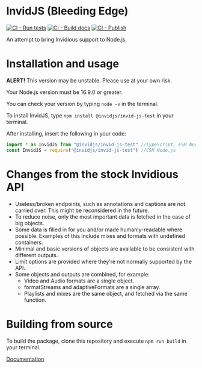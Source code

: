 # InvidJS (Bleeding Edge)

[![CI - Run tests](https://github.com/InvidJS/InvidJS/actions/workflows/tests.yml/badge.svg)](https://github.com/InvidJS/InvidJS/actions/workflows/tests.yml)
[![CI - Build docs](https://github.com/InvidJS/InvidJS/actions/workflows/bleeding-docs.yml/badge.svg)](https://github.com/InvidJS/InvidJS/actions/workflows/bleeding-docs.yml)
[![CI - Publish](https://github.com/InvidJS/InvidJS/actions/workflows/bleeding-publish.yml/badge.svg)](https://github.com/InvidJS/InvidJS/actions/workflows/bleeding-publish.yml)

An attempt to bring Invidious support to Node.js.

# Installation and usage

**ALERT!** This version may be unstable. Please use at your own risk.

Your Node.js version must be 16.9.0 or greater.

You can check your version by typing `node -v` in the terminal.

To install InvidJS, type `npm install @invidjs/invid-js-test` in your terminal.

After installing, insert the following in your code:

```js
import * as InvidJS from "@invidjs/invid-js-test" //TypeScript, ESM Node.js
const InvidJS = require("@invidjs/invid-js-test") //CSM Node.js
```

# Changes from the stock Invidious API
- Useless/broken endpoints, such as annotations and captions are not carried over. This might be reconsidered in the future.
- To reduce noise, only the most important data is fetched in the case of big objects.
- Some data is filled in for you and/or made humanly-readable where possible. Examples of this include mixes and formats with undefined containers.
- Minimal and basic versions of objects are available to be consistent with different outputs.
- Limit options are provided where they're not normally supported by the API.
- Some objects and outputs are combined, for example:
  - Video and Audio formats are a single object. 
  - formatStreams and adaptiveFormats are a single array.
  - Playlists and mixes are the same object, and fetched via the same function.

# Building from source
To build the package, clone this repository and execute `npm run build` in your terminal.

[Documentation](https://invidjs.github.io/docs-bleeding-edge/)
